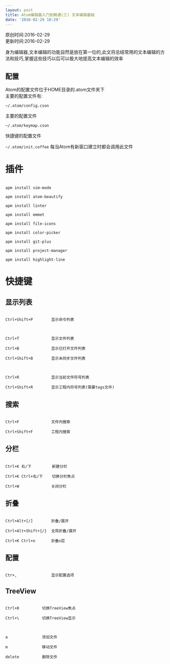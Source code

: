 ```yaml
---
layout: post
title: Atom编辑器入门到精通(三) 文本编辑基础
date: '2016-02-29 10:29'
---
```


原创时间:2016-02-29<br>更新时间:2016-02-29


身为编辑器,文本编辑的功能自然是放在第一位的,此文将总结常用的文本编辑的方法和技巧,掌握这些技巧以后可以极大地提高文本编辑的效率


## 配置
Atom的配置文件位于HOME目录的.atom文件夹下<br>
主要的配置文件有:

`~/.atom/config.cson`

主要的配置文件

`~/.atom/keymap.cson`

快捷键的配置文件

`~/.atom/init.coffee`
每当Atom有新窗口建立时都会调用此文件



# 插件

```

apm install vim-mode

apm install atom-beautify

apm install linter

apm install emmet

apm install file-icons

apm install color-picker

apm install git-plus

apm install project-manager

apm install highlight-line
```


# 快捷键
## 显示列表

```

Ctrl+Shift+P        显示命令列表



Ctrl+T              显示文件列表

Ctrl+B              显示已打开文件列表

Ctrl+Shift+B        显示未同步文件列表



Ctrl+R              显示当前文件符号列表

Ctrl+Shift+R        显示工程内符号列表(需要tags文件)
```

## 搜索

```

Ctrl+F              文件内搜索

Ctrl+Shift+F        工程内搜索
```

## 分栏

```

Ctrl+K 右/下         新建分栏

Ctrl+K Ctrl+右/下    切换分栏焦点

Ctrl+W              关闭分栏
```

## 折叠

```

Ctrl+Alt+[/]        折叠/展开

Ctrl+Alt+Shift+{/}  全局折叠/展开

Ctrl+K Ctrl+n       折叠n层
```

## 配置

```

Ctr+,               显示配置选项
```

## TreeView

```

Ctrl+0          切换TreeView焦点

Ctrl+\          切换TreeView显示



a               添加文件

m               移动文件

delete          删除文件
```
